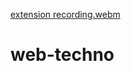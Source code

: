 [extension recording.webm](https://user-images.githubusercontent.com/101110284/193739999-f24b99cf-a450-4845-8891-1547417213d8.webm)
# web-techno
